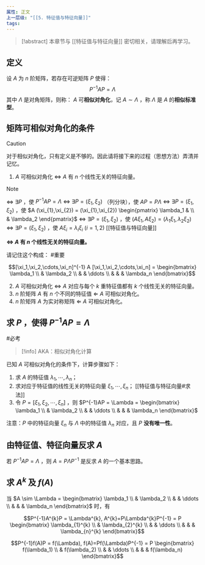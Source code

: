 ```yaml
---
属性: 正文
上一层级: "[[5. 特征值与特征向量]]"
tags:
---
```


> [!abstract] 
> 本章节与 [[特征值与特征向量]] 密切相关，请理解后再学习。

## 定义

设 $A$ 为 $n$ 阶矩阵，若存在可逆矩阵 $P$ 使得： $$P^{-1}AP = \Lambda$$ 其中 $\Lambda$ 是对角矩阵，则称： $A$ 可**相似对角化**，记 $A \sim \Lambda$ ，称 $\Lambda$ 是 $A$ 的**相似标准型**。

## 矩阵可相似对角化的条件

> [!caution] 
> 对于相似对角化，只有定义是不够的。因此请将接下来的过程（思想方法）弄清并记忆。

1. $A$ 可相似对角化 $\Leftrightarrow$ $A$ 有 $n$ 个线性无关的特征向量。

> [!note] 
> $\Leftrightarrow ~ \exists P$ ，使 $P^{-1}AP = \Lambda$
$\Leftrightarrow ~ \exists P = (\xi_{1}, \xi_{2})$ （列分块），使 $AP = P\Lambda$
$\Leftrightarrow ~ \exists P = (\xi_{1}, \xi_{2})$ ，使 $A (\xi_{1},\xi_{2}) = (\xi_{1},\xi_{2}) \begin{pmatrix} \lambda_1  & \\ & \lambda_2 \end{pmatrix}$
$\Leftrightarrow ~ \exists P = (\xi_{1}, \xi_{2})$ ，使 $(A\xi_{1},A\xi_{2}) = (\lambda_{1}\xi_{1},\lambda_{2}\xi_{2})$
$\Leftrightarrow ~ \exists P = (\xi_{1}, \xi_{2})$ ，使 $A\xi_{i} = \lambda_{i}\xi_{i}~(i=1,2)$ [[特征值与特征向量]]
>
> **$\Leftrightarrow$ $A$ 有 $n$ 个线性无关的特征向量。**
>
> 请记住这个构成： #重要 
>
> $$[\xi_1,\xi_2,\cdots,\xi_n]^{-1} A [\xi_1,\xi_2,\cdots,\xi_n] = \begin{bmatrix} \lambda_1 \\ & \lambda_2 \\ &  & \ddots \\ &  &  & \lambda_n \end{bmatrix}$$

2. $A$ 可相似对角化 $\Leftrightarrow$ $A$ 对应与每个 $k$ 重特征值都有 $k$ 个线性无关的特征向量。
3. $n$ 阶矩阵 $A$ 有 $n$ 个不同的特征值 $\Leftarrow$ $A$ 可相似对角化。
4. $n$ 阶矩阵 $A$ 为实对称矩阵 $\Leftarrow$ $A$ 可相似对角化。

## 求 $P$ ，使得 $P^{-1}AP=\Lambda$

#必考 

>[!info] 
>AKA：相似对角化计算

已知 $A$ 可相似对角化的条件下，计算步骤如下：

1. 求 $A$ 的特征值 $\lambda_{1}, \cdots, \lambda_{n}$；
2. 求对应于特征值的线性无关的特征向量 $\xi_{1},\cdots,\xi_{n}$； [[特征值与特征向量#求法]]
3. 令 $P = [\xi_{1},\xi_{2},\cdots,\xi_{n}]$ ，则 $P^{-1}AP = \Lambda = \begin{bmatrix} \lambda_1 \\ & \lambda_2 \\ &  & \ddots \\ &  &  & \lambda_n \end{bmatrix}$

注意：$P$ 中的特征向量 $\xi_{n}$ 与 $\Lambda$ 中的特征值 $\lambda_{n}$ 对应，且 $P$ **没有唯一性**。

## 由特征值、特征向量反求 $A$

若 $P^{-1}AP = \Lambda$ ，则 $A = P\Lambda P^{-1}$ 是反求 $A$ 的一个基本思路。

## 求 $A^{k}$ 及 $f(A)$

当 $A \sim \Lambda = \begin{bmatrix} \lambda_1 \\ & \lambda_2 \\ &  & \ddots \\ &  &  & \lambda_n \end{bmatrix}$ 时，有

$$P^{-1}A^{k}P = \Lambda^{k}, A^{k}=P\Lambda^{k}P^{-1} = P \begin{bmatrix} \lambda_{1}^{k} \\ & \lambda_{2}^{k} \\ &  & \ddots \\ &  &  & \lambda_{n}^{k} \end{bmatrix}$$

$$P^{-1}f(A)P = f(\Lambda), f(A)=Pf(\Lambda)P^{-1} = P \begin{bmatrix} f(\lambda_1) \\ & f(\lambda_2) \\ &  & \ddots \\ &  &  & f(\lambda_n) \end{bmatrix}$$